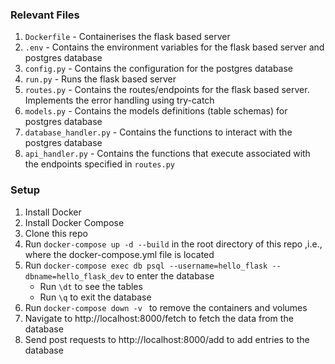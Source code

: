 ### Relevant Files
1. `Dockerfile` - Containerises the flask based server
2. `.env` - Contains the environment variables for the flask based server and postgres database
3. `config.py` - Contains the configuration for the postgres database
3. `run.py` - Runs the flask based server
4. `routes.py` - Contains the routes/endpoints for the flask based server. Implements the error handling using try-catch
5. `models.py` - Contains the models definitions (table schemas) for postgres database
6. `database_handler.py` - Contains the functions to interact with the postgres database
7. `api_handler.py` - Contains the functions that execute associated with the endpoints specified in `routes.py`

### Setup
1. Install Docker
2. Install Docker Compose
3. Clone this repo
4. Run `docker-compose up -d --build` in the root directory of this repo ,i.e., where the docker-compose.yml file is located
5. Run `docker-compose exec db psql --username=hello_flask --dbname=hello_flask_dev` to enter the database 
   * Run `\dt` to see the tables
   * Run `\q` to exit the database
6. Run `docker-compose down -v ` to remove the containers and volumes
7. Navigate to http://localhost:8000/fetch to fetch the data from the database
8. Send post requests to http://localhost:8000/add to add entries to the database